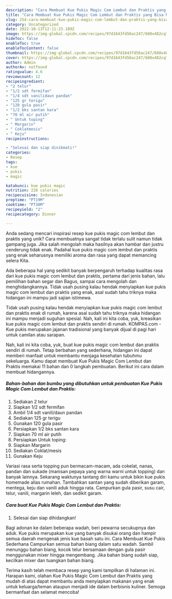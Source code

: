 ```yaml
---
description: "Cara Membuat Kue Pukis Magic Com Lembut dan Praktis yang Bisa Manjain Lidah"
title: "Cara Membuat Kue Pukis Magic Com Lembut dan Praktis yang Bisa Manjain Lidah"
slug: 254-cara-membuat-kue-pukis-magic-com-lembut-dan-praktis-yang-bisa-manjain-lidah
category: Uncategorized
date: 2022-10-13T12:11:23.109Z
image: https://img-global.cpcdn.com/recipes/97d1643fd56ac247/680x482cq70/kue-pukis-magic-com-lembut-dan-praktis-foto-resep-utama.jpg
hideToc: false
enableToc: true
enableTocContent: false
thumbnail: https://img-global.cpcdn.com/recipes/97d1643fd56ac247/680x482cq70/kue-pukis-magic-com-lembut-dan-praktis-foto-resep-utama.jpg
cover: https://img-global.cpcdn.com/recipes/97d1643fd56ac247/680x482cq70/kue-pukis-magic-com-lembut-dan-praktis-foto-resep-utama.jpg
author: Admin
authorAv: notfound
ratingvalue: 4.6
reviewcount: 12
recipeingredient:
- "2 telur"
- "1/2 sdt fermifan"
- "1/4 sdt vanilidaun pandan"
- "125 gr terigu"
- "120 gula pasir"
- "1/2 bks santan kara"
- "70 ml air putih"
- " Untuk toping"
- " Margarin"
- " Coklatmesis"
- " Keju"
recipeinstructions:

- "Selesai dan siap dinikmati!"
categories:
- Resep
tags:
- kue
- pukis
- magic

katakunci: kue pukis magic 
nutrition: 228 calories
recipecuisine: Indonesian
preptime: "PT19M"
cooktime: "PT30M"
recipeyield: "2"
recipecategory: Dinner

---
```





Anda sedang mencari inspirasi resep kue pukis magic com lembut dan praktis yang unik? Cara membuatnya sangat tidak terlalu sulit namun tidak gampang juga. Jika salah mengolah maka hasilnya akan hambar dan justru cenderung tidak enak. Padahal kue pukis magic com lembut dan praktis yang enak seharusnya memiliki aroma dan rasa yang dapat memancing selera Kita.





Ada beberapa hal yang sedikit banyak berpengaruh terhadap kualitas rasa dari kue pukis magic com lembut dan praktis, pertama dari jenis bahan, lalu pemilihan bahan segar dan Bagus, sampai cara mengolah dan menghidangkannya. Tidak usah pusing kalau hendak menyiapkan kue pukis magic com lembut dan praktis yang enak,      asal sudah tahu triknya maka hidangan ini mampu jadi sajian istimewa.














Tidak usah pusing kalau hendak menyiapkan kue pukis magic com lembut dan praktis enak di rumah, karena asal sudah tahu triknya maka hidangan ini mampu menjadi suguhan spesial. Nah, kali ini kita coba, yuk, kreasikan kue pukis magic com lembut dan praktis sendiri di rumah. KOMPAS.com - Kue pukis merupakan jajanan tradisional yang banyak dijual di pagi hari untuk camilan atau sarapan.






Nah, kali ini kita coba, yuk, buat kue pukis magic com lembut dan praktis sendiri di rumah. Tetap berbahan yang sederhana, hidangan ini dapat memberi manfaat untuk membantu menjaga kesehatan tubuhmu sekeluarga. Kamu dapat membuat Kue Pukis Magic Com Lembut dan Praktis memakai 11 bahan dan 0 langkah pembuatan. Berikut ini cara dalam membuat hidangannya.

<!--inarticleads1-->

##### Bahan-bahan dan bumbu yang dibutuhkan untuk pembuatan Kue Pukis Magic Com Lembut dan Praktis:

1. Sediakan 2 telur
1. Siapkan 1/2 sdt fermifan
1. Ambil 1/4 sdt vanili/daun pandan
1. Sediakan 125 gr terigu
1. Gunakan 120 gula pasir
1. Persiapkan 1/2 bks santan kara
1. Siapkan 70 ml air putih
1. Persiapkan  Untuk toping:
1. Siapkan  Margarin
1. Sediakan  Coklat/mesis
1. Gunakan  Keju


Variasi rasa serta topping pun bermacam-macam, ada cokelat, nanas, pandan dan sukade (manisan pepaya yang warna warni untuk topping) dan banyak lainnya. Sekarang waktunya tantang diri kamu untuk bikin kue pukis homemade alias rumahan. Tambahkan santan yang sudah diberikan garam, mentega, keju dan vanili aduk hingga rata. Campurkan gula pasir, susu cair, telur, vanili, margarin leleh, dan sedikit garam. 

<!--inarticleads2-->

##### Cara buat Kue Pukis Magic Com Lembut dan Praktis:


1. Selesai dan siap dihidangkan!

Bagi adonan ke dalam beberapa wadah, beri pewarna secukupnya dan aduk. Kue pukis merupakan kue yang banyak disukai orang dan hampir semua daerah mengenak jenis kue basah satu ini. Cara Membuat Kue Pukis Sederhana Campurkan semua bahan biang dalam satu wadah. Sambil menunggu bahan biang, kocok telur bersamaan dengan gula pasir menggunakan mixer hingga mengembang. Jika bahan biang sudah siap, kecilkan mixer dan tuangkan bahan biang. 

Terima kasih telah membaca resep yang kami tampilkan di halaman ini. Harapan kami, olahan Kue Pukis Magic Com Lembut dan Praktis yang mudah di atas dapat membantu anda menyiapkan makanan yang enak untuk keluarga/teman ataupun menjadi ide dalam berbisnis kuliner. Semoga bermanfaat dan selamat mencoba!
